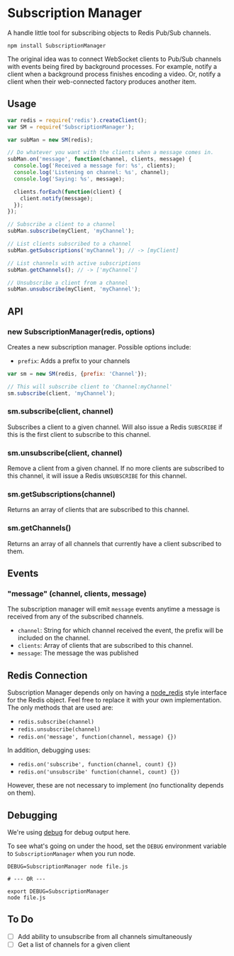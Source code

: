 # Subscription Manager

A handle little tool for subscribing objects to Redis Pub/Sub channels.

`npm install SubscriptionManager`

The original idea was to connect WebSocket clients to Pub/Sub channels with events being fired by background processes. For example, notify a client when a background process finishes encoding a video. Or, notify a client when their web-connected factory produces another item.

## Usage

```javascript
var redis = require('redis').createClient();
var SM = require('SubscriptionManager');

var subMan = new SM(redis);

// Do whatever you want with the clients when a message comes in.
subMan.on('message', function(channel, clients, message) {
  console.log('Received a message for: %s', clients);
  console.log('Listening on channel: %s', channel);
  console.log('Saying: %s', message);

  clients.forEach(function(client) {
    client.notify(message);
  });
});

// Subscribe a client to a channel
subMan.subscribe(myClient, 'myChannel');

// List clients subscribed to a channel
subMan.getSubscriptions('myChannel'); // -> [myClient]

// List channels with active subscriptions
subMan.getChannels(); // -> ['myChannel']

// Unsubscribe a client from a channel
subMan.unsubscribe(myClient, 'myChannel');

```

## API

### new SubscriptionManager(redis, options)

Creates a new subscription manager. Possible options include:

- `prefix`: Adds a prefix to your channels

```javascript
var sm = new SM(redis, {prefix: 'Channel'});

// This will subscribe client to 'Channel:myChannel'
sm.subscribe(client, 'myChannel');
```

### sm.subscribe(client, channel)

Subscribes a client to a given channel. Will also issue a Redis `SUBSCRIBE` if this is the first client to subscribe to this channel.

### sm.unsubscribe(client, channel)

Remove a client from a given channel. If no more clients are subscribed to this channel, it will issue a Redis `UNSUBSCRIBE` for this channel.

### sm.getSubscriptions(channel)

Returns an array of clients that are subscribed to this channel.

### sm.getChannels()

Returns an array of all channels that currently have a client subscribed to them.

## Events

### "message" (channel, clients, message)

The subscription manager will emit `message` events anytime a message is received from any of the subscribed channels.

- `channel`: String for which channel received the event, the prefix will be included on the channel.
- `clients`: Array of clients that are subscribed to this channel.
- `message`: The message the was published


## Redis Connection

Subscription Manager depends only on having a [node_redis](https://github.com/mranney/node_redis) style interface for the Redis object. Feel free to replace it with your own implementation. The only methods that are used are:

- `redis.subscribe(channel)`
- `redis.unsubscribe(channel)`
- `redis.on('message', function(channel, message) {})`

In addition, debugging uses:

- `redis.on('subscribe', function(channel, count) {})`
- `redis.on('unsubscribe' function(channel, count) {})`

However, these are not necessary to implement (no functionality depends on them).

## Debugging

We're using [debug](https://github.com/visionmedia/debug) for debug output here.

To see what's going on under the hood, set the `DEBUG` environment variable to `SubscriptionManager` when you run node.

```console
DEBUG=SubscriptionManager node file.js

# --- OR ---

export DEBUG=SubscriptionManager
node file.js

````

## To Do

- [ ] Add ability to unsubscribe from all channels simultaneously
- [ ] Get a list of channels for a given client